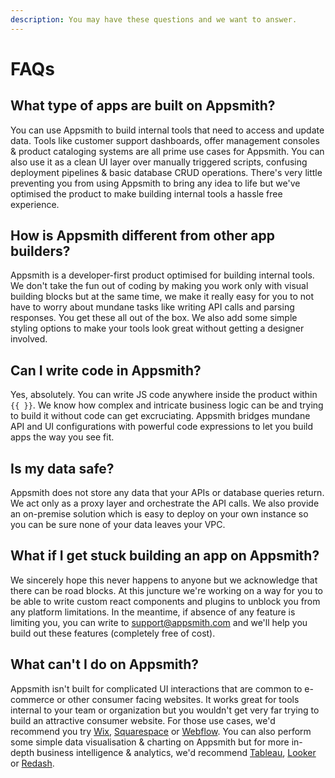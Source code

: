 ```yaml
---
description: You may have these questions and we want to answer.
---
```


# FAQs

## What type of apps are built on Appsmith?

You can use Appsmith to build internal tools that need to access and update data. Tools like customer support dashboards, offer management consoles & product cataloging systems are all prime use cases for Appsmith. You can also use it as a clean UI layer over manually triggered scripts, confusing deployment pipelines & basic database CRUD operations. There's very little preventing you from using Appsmith to bring any idea to life but we've optimised the product to make building internal tools a hassle free experience.

## How is Appsmith different from other app builders?

Appsmith is a developer-first product optimised for building internal tools. We don't take the fun out of coding by making you work only with visual building blocks but at the same time, we make it really easy for you to not have to worry about mundane tasks like writing API calls and parsing responses. You get these all out of the box. We also add some simple styling options to make your tools look great without getting a designer involved.

## Can I write code in Appsmith?

Yes, absolutely. You can write JS code anywhere inside the product within `{{ }}`. We know how complex and intricate business logic can be and trying to build it without code can get excruciating. Appsmith bridges mundane API and UI configurations with powerful code expressions to let you build apps the way you see fit.

## Is my data safe?

Appsmith does not store any data that your APIs or database queries return. We act only as a proxy layer and orchestrate the API calls. We also provide an on-premise solution which is easy to deploy on your own instance so you can be sure none of your data leaves your VPC.

## What if I get stuck building an app on Appsmith?

We sincerely hope this never happens to anyone but we acknowledge that there can be road blocks. At this juncture we're working on a way for you to be able to write custom react components and plugins to unblock you from any platform limitations. In the meantime, if absence of any feature is limiting you, you can write to [support@appsmith.com](mailto:%20support@appsmith.com) and we'll help you build out these features \(completely free of cost\).

## What can't I do on Appsmith?

Appsmith isn't built for complicated UI interactions that are common to e-commerce or other consumer facing websites. It works great for tools internal to your team or organization but you wouldn't get very far trying to build an attractive consumer website. For those use cases, we'd recommend you try [Wix](www.wix.com), [Squarespace](www.squarespace.com) or [Webflow](www.webflow.com). You can also perform some simple data visualisation & charting on Appsmith but for more in-depth business intelligence & analytics, we'd recommend [Tableau](https://www.tableau.com/), [Looker](https://looker.com/) or [Redash](https://redash.io/).



